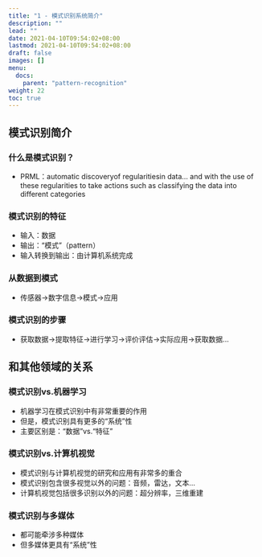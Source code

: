 ```yaml
---
title: "1 - 模式识别系统简介"
description: ""
lead: ""
date: 2021-04-10T09:54:02+08:00
lastmod: 2021-04-10T09:54:02+08:00
draft: false
images: []
menu: 
  docs:
    parent: "pattern-recognition"
weight: 22
toc: true
---
```


## 模式识别简介

### 什么是模式识别？

+ PRML：automatic discoveryof regularitiesin data… and with the use of these regularities to take actions such as classifying the data into different categories

### 模式识别的特征

+ 输入：数据
+ 输出：“模式”（pattern）
+ 输入转换到输出：由计算机系统完成

### 从数据到模式

+ 传感器$\rightarrow$数字信息$\rightarrow$模式$\rightarrow$应用

### 模式识别的步骤

+ 获取数据$\rightarrow$提取特征$\rightarrow$进行学习$\rightarrow$评价评估$\rightarrow$实际应用$\rightarrow$获取数据...

## 和其他领域的关系

### 模式识别vs.机器学习

+ 机器学习在模式识别中有非常重要的作用
+ 但是，模式识别具有更多的“系统”性
+ 主要区别是：“数据”vs.“特征”

### 模式识别vs.计算机视觉

+ 模式识别与计算机视觉的研究和应用有非常多的重合
+ 模式识别包含很多视觉以外的问题：音频，雷达，文本...
+ 计算机视觉包括很多识别以外的问题：超分辨率，三维重建

### 模式识别与多媒体

+ 都可能牵涉多种媒体
+ 但多媒体更具有“系统”性

